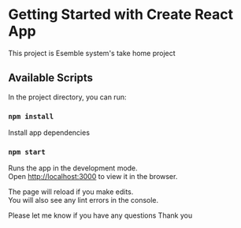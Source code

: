 # Getting Started with Create React App

This project is Esemble system's take home project

## Available Scripts

In the project directory, you can run:

### `npm install`

Install app dependencies

### `npm start`

Runs the app in the development mode.\
Open [http://localhost:3000](http://localhost:3000) to view it in the browser.

The page will reload if you make edits.\
You will also see any lint errors in the console.

Please let me know if you have any questions
Thank you
